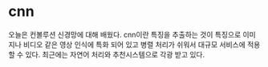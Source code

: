 # cnn
오늘은 컨볼루션 신경망에 대해 배웠다.
cnn이란 특징을 추출하는 것이 특징으로 이미지나 비디오 같은 영상 인식에 특화 되어 있고
병렬 처리가 쉬워서 대규모 서비스에 적용 할 수 있다. 최근에는 자연어 처리와 추천시스템으로
각광 받고 있다.
